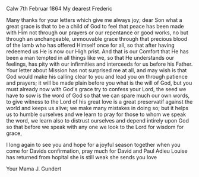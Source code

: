  Calw 7th Februar 1864
My dearest Frederic

Many thanks for your letters which give me always joy; dear Son what a great grace is that to be a child of God to feel that peace has been made with Him not through our prayers or our repentance or good works, no but through an unchangeable, unmouvable grace through that precious blood of the lamb who has offered Himself once for all, so that after having redeemed us He is now our High prist. And that is our Comfort that He has been a man tempted in all things like we, so that He understands our feelings, has pity with our infirmities and interceeds for us before his Father. 
Your letter about Mission has not surprised me at all, and may wish is that God would make his calling clear to you and lead you on through patience and prayers; it will be made plain before you what is the will of God, but you must already now with God's grace try to confess your Lord, the seed we have to sow is the word of God so that we can spare much our own words, to give witness to the Lord of his great love is a great preservatif against the world and keeps us alive; we make many mistakes in doing so; but it helps us to humble ourselves and we learn to pray for those to whom we speak the word, we learn also to distrust ourselves and depend intirely upon God so that before we speak with any one we look to the Lord for wisdom for grace,

I long again to see you and hope for a joyful season together when you come for Davids confirmation, pray much for David and Paul Adieu Louise has returned from hopital she is still weak she sends you love

 Your Mama
 J. Gundert
